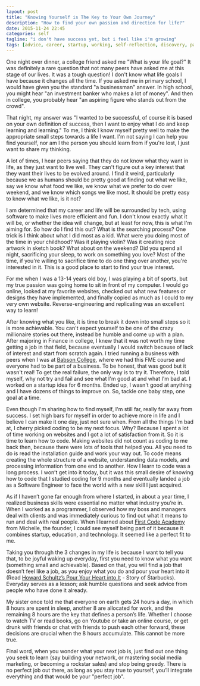 ```yaml
---
layout: post
title: "Knowing Yourself is The Key to Your Own Journey"
description: "How to find your own passion and direction for life?"
date: 2015-11-24 22:45
categories: self
tagline: "i don't have success yet, but i feel like i'm growing"
tags: [advice, career, startup, working, self-reflection, discovery, passion, growth]
---
```


One night over dinner, a college friend asked me "What is your life goal?" It was definitely a rare question that not many peers have asked me at this stage of our lives. It was a tough question! I don't know what life goals I have because it changes all the time. If you asked me in primary school, I would have given you the standard "a businessman" answer. In high school, you might hear "an investment banker who makes a lot of money". And then in college, you probably hear "an aspiring figure who stands out from the crowd".

That night, my answer was "I wanted to be successful, of course it is based on your own definition of success, then I want to enjoy what I do and keep learning and learning." To me, I think I know myself pretty well to make the appropriate small steps towards a life I want. I'm not saying I can help you find yourself, nor am I the person you should learn from if you're lost, I just want to share my thinking.

A lot of times, I hear peers saying that they do not know what they want in life, as they just want to live well. They can't figure out a key interest that they want their lives to be evolved around. I find it weird, particularly because we as humans should be pretty good at finding out what we like, say we know what food we like, we know what we prefer to do over weekend, and we know which songs we like most. It should be pretty easy to know what we like, is it not?

I am determined that my career and life will be surrounded by tech, using software to make lives more efficient and fun. I don't know exactly what it will be, or whether the idea will change, but at least for now, this is what I'm aiming for. So how do I find this out? What is the searching process? One trick is I think about what I did most as a kid. What were you doing most of the time in your childhood? Was it playing violin? Was it creating nice artwork in sketch book? What about on the weekend? Did you spend all night, sacrificing your sleep, to work on something you love? Most of the time, if you're willing to sacrifice time to do one thing over another, you're interested in it. This is a good place to start to find your true interest.

For me when I was a 13-14 years old boy, I was playing a bit of sports, but my true passion was going home to sit in front of my computer. I would go online, looked at my favorite websites, checked out what new features or designs they have implemented, and finally copied as much as I could to my very own website. Reverse-engineering and replicating was an excellent way to learn!

After knowing what you like, it is time to break it down into small steps so it is more achievable. You can't expect yourself to be one of the crazy millionaire stories out there, instead be humble and come up with a plan. After majoring in Finance in college, I knew that it was not worth my time getting a job in that field, because eventually I would switch because of lack of interest and start from scratch again. I tried running a business with peers when I was at <a href="http://www.babson.edu/" target="_blank">Babson College</a>, where we had this FME course and everyone had to be part of a business. To be honest, that was good but it wasn't real! To get the real failure, the only way is to try it. Therefore, I told myself, why not try and fail and see what I'm good at and what I'm bad at. I worked on a startup idea for 6 months. Ended up, I wasn't good at anything and I have dozens of things to improve on. So, tackle one baby step, one goal at a time.

Even though I'm sharing how to find myself, I'm still far, really far away from success. I set high bars for myself in order to achieve more in life and I believe I can make it one day, just not sure when. From all the things I'm bad at, I cherry picked coding to be my next focus. Why? Because I spent a lot of time working on websites and I got a lot of satisfaction from it. So it is time to learn how to code. Making websites did not count as coding to me back then, because there were lots of tools that helped you. All you need to do is read the installation guide and work your way out. To code means creating the whole structure of a website, understanding data models, and processing information from one end to another. How I learn to code was a long process. I won’t get into it today, but it was this small desire of knowing how to code that I studied coding for 9 months and eventually landed a job as a Software Engineer to face the world with a new skill I just acquired.

As if I haven’t gone far enough from where I started, in about a year time, I realized business skills were essential no matter what industry you’re in. When I worked as a programmer, I observed how my boss and managers deal with clients and was immediately curious to find out what it means to run and deal with real people. When I learned about <a href="https://firstcodeacademy.com" target="_blank">First Code Academy</a> from Michelle, the founder, I could see myself being part of it because it combines startup, education, and technology. It seemed like a perfect fit to me.

Taking you through the 3 changes in my life is because I want to tell you that, to be joyful waking up everyday, first you need to know what you want (something small and achievable). Based on that, you will find a job that doesn’t feel like a job, as you enjoy what you do and pour your heart into it (Read <a href="http://www.amazon.com/Pour-Your-Heart-Into-Starbucks/dp/0786883561" target="_blank">Howard Schultz’s Pour Your Heart into It</a> - Story of Starbucks). Everyday serves as a lesson; ask humble questions and seek advice from people who have done it already.

My sister once told me that everyone on earth gets 24 hours a day, in which 8 hours are spent in sleep, another 8 are allocated for work, and the remaining 8 hours are the key that defines a person’s life. Whether I choose to watch TV or read books, go on Youtube or take an online course, or get drunk with friends or chat with friends to push each other forward, these decisions are crucial when the 8 hours accumulate. This cannot be more true.

Final word, when you wonder what your next job is, just find out one thing you seek to learn (say building your network, or mastering social media marketing, or becoming a rockstar sales) and stop being greedy. There is no perfect job out there, as long as you stay true to yourself, you’ll integrate everything and that would be your "perfect job".